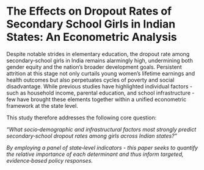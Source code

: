 # The Effects on Dropout Rates of Secondary School Girls in Indian States: An Econometric Analysis

Despite notable strides in elementary education, the dropout rate among secondary‐school girls in India remains alarmingly high, undermining both gender equity and the nation’s broader development goals. Persistent attrition at this stage not only curtails young women’s lifetime earnings and health outcomes but also perpetuates cycles of poverty and social disadvantage. While previous studies have highlighted individual factors - such as household income, parental education, and school infrastructure - few have brought these elements together within a unified econometric framework at the state level.

This study therefore addresses the following core question:

<em>“What socio‐demographic and infrastructural factors most strongly predict secondary‐school dropout rates among girls across Indian states?”</p>


By employing a panel of state‐level indicators - this paper seeks to quantify the relative importance of each determinant and thus inform targeted, evidence‐based policy responses.
